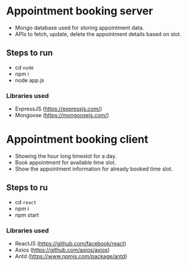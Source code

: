 #  Appointment booking server
- Mongo database used for storing appointment data.
- APIs to fetch, update, delete the appointment details based on slot.

## Steps to run
- cd `node`
- npm i
- node app.js

### Libraries used
- ExpressJS (https://expressjs.com/)
- Mongoose (https://mongoosejs.com/)



#  Appointment booking client 
- Showing the hour long timeslot for a day.
- Book appointment for available time slot.
- Show the appointment information for already booked time slot.

## Steps to ru
- cd `react`
- npm i
- npm start

### Libraries used
- ReactJS (https://github.com/facebook/react)
- Axios (https://github.com/axios/axios)
- Antd (https://www.npmjs.com/package/antd)